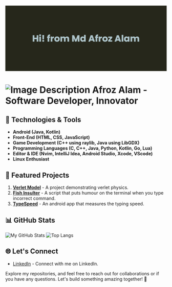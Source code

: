 ![Banner](/assets/banner/banner.png)

# <img src="https://avatars.githubusercontent.com/u/51114513?v=4" alt="Image Description" width="50" height="50"> Afroz Alam - Software Developer, Innovator



## 🔧 Technologies & Tools

- **Android (Java, Kotlin)**
- **Front-End (HTML, CSS, JavaScript)**
- **Game Development (C++ using raylib, Java using LibGDX)**
- **Programming Languages (C, C++, Java, Python, Kotlin, Go, Lua)**
- **Editor & IDE (Nvim, IntelliJ Idea, Android Studio, Xcode, VScode)**
- **Linux Enthusiast**

## 🚀 Featured Projects

1. [**Verlet Model**](https://github.com/Alaz-Oz/VerletModel) - A project demonstrating verlet physics.
2. [**Fish Insulter**](https://github.com/Alaz-Oz/fish-insulter) - A script that puts humour on the terminal when you type incorrect command.
3. [**TypeSpeed**](https://github.com/Alaz-Oz/TypeSpeed) - An android app that measures the typing speed.

## 📊 GitHub Stats

![My GitHub Stats](https://github-readme-stats.vercel.app/api?username=Alaz-Oz&show_icons=true&hide=prs)
![Top Langs](https://github-readme-stats.vercel.app/api/top-langs/?username=Alaz-Oz&layout=compact)

## 🌐 Let's Connect
- [LinkedIn](https://www.linkedin.com/in/Alaz-Oz/) - Connect with me on LinkedIn.

Explore my repositories, and feel free to reach out for collaborations or if you have any questions. Let's build something amazing together! 🚀
